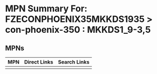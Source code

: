 



# MPN Summary For: FZECONPHOENIX35MKKDS1935 > con-phoenix-350 : MKKDS1_9-3,5

## MPNs
  

|MPN|Direct Links|Search Links|
| :--- | :--- | :--- |
||||
